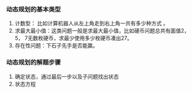 ### 动态规划的基本类型
1. 计数型： 比如计算机器人从左上角走到右上角一共有多少种方式 。
2. 求最大最小值：这类问题一般是求最大最小值，比如硬币问题总共有面值2，5， 7无数枚硬币，求最少使用多少枚硬币凑出27。
3. 存在性问题：下石子先手是否能赢。
### 动态规划的解题步骤
1.  确定状态，通过最后一步以及子问题找出状态
2.  状态方程 

<!--stackedit_data:
eyJoaXN0b3J5IjpbLTI0Nzg1MTE5MCwtMTEzOTQ3ODQ5MywxNj
k4MDI0OTAzLC05MzIyODI0NzgsLTE2Nzk2NzkyODFdfQ==
-->